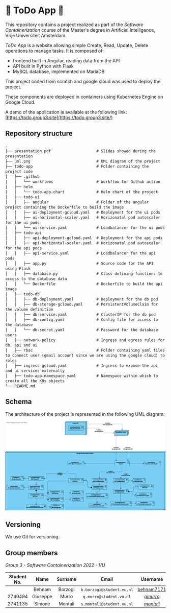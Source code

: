 # :whale: ToDo App :memo:

This repository contains a project realized as part of the *Software Containerization* course of the Master's degree in Artificial Intelligence, Vrije Universiteit Amsterdam. 

*ToDo App* is a website allowing simple Create, Read, Update, Delete operations to manage tasks. It is composed of:  

- frontend built in Angular, reading data from the API  
- API built in Python with Flask   
- MySQL database, implemented on MariaDB

This project coded from scratch and google cloud was used to deploy the project.

These components are deployed in containers using Kubernetes Engine on Google Cloud.

A demo of the application is available at the following link: [https://todo.group3.site](https://todo.group3.site/)

## Repository structure

    .
    ├── presentation.pdf                    # Slides showed during the presentation
    ├── uml.png                             # UML diagram of the project
    ├── todo-app                            # Folder containing the project code
    │   ├── .github                     
    |	│   └── workflows                   # Workflow for Github action
    │   ├── helm                     
    |	│   └── todo-app-chart              # Helm chart of the project
    │   ├── todo-ui            
    │   │   ├── angular                     # Folder of the angular project containing the Dockerfile to build the image
    │   │   ├── ui-deployment-gcloud.yaml   # Deployment for the ui pods
    │   │   ├── ui-horizontal-scaler.yaml   # Horizonatal pod autoscaler for the ui pods
    │   │   └── ui-service.yaml             # Loadbalancer for the ui pods 
    │   ├── todo-api          
    │   │   ├── api-deployment-gcloud.yaml  # Deployment for the api pods
    │   │   ├── api-horizontal-scaler.yaml  # Horizonatal pod autoscaler for the api pods
    │   │   ├── api-service.yaml            # Loadbalancer for the api pods 
    │   │   ├── app.py                      # Source code for the API using Flask
    │   │   ├── database.py                 # Class defining functions to access to the database data
    │   │   └── Dockerfile                  # Dockerfile to build the api image
    │   ├── todo-db          
    │   │   ├── db-deployment.yaml          # Deployment for the db pod
    │   │   ├── db-storage-gcloud.yaml      # PersistentVolumeClaim for the volume definition
    │   │   ├── db-service.yaml             # ClusterIP for the db pod 
    │   │   ├── db-config.yaml              # Config file for access to the database
    │   │   └── db-secret.yaml              # Password for the database users
    │   ├── network-policy                  # Ingress and egress rules for db, api and ui
    │   ├── rbac                            # Folder containing yaml files to connect user (gmail account since we are using the google cloud) to roles
    │   ├── ingress-gcloud.yaml             # Ingress to expose the api and ui services externally
    │   ├── todo-app-namespace.yaml         # Namespace within which to create all the K8s objects 
    └── README.md

## Schema

The architecture of the project is represented in the following UML diagram:

![output](uml.png)

## Versioning

We use Git for versioning.



## Group members
*Group 3 - Software Containerization 2022 - VU*

| Student No. |   Name   | Surname |           Email           |                Username                 |
| :---------: | :------: | :-----: | :-----------------------: | :-------------------------------------: |
|             |  Behnam  | Borzogi | `b.borzogi@student.vu.nl` |      [behnam7171](https://github.com/behnam7171)      |
|   2740494   | Giuseppe |  Murro  |  `g.murro@student.vu.nl`  |  [_gmurro_](https://github.com/gmurro)  |
|   2741135   |  Simone  | Montali | `s.montali@student.vu.nl` | [_montali_](https://github.com/montali) |
  